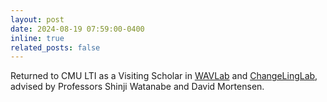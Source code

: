 ```yaml
---
layout: post
date: 2024-08-19 07:59:00-0400
inline: true
related_posts: false
---
```


Returned to CMU LTI as a Visiting Scholar in [WAVLab](https://www.wavlab.org/) and [ChangeLingLab](https://changelinglab.github.io/), advised by Professors Shinji Watanabe and David Mortensen.
